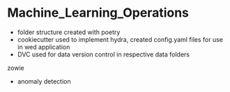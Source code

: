# Machine_Learning_Operations

- folder structure created with poetry
- cookiecutter used to implement hydra, created config.yaml files for use in wed application
- DVC used for data version control in respective data folders

zowie
- anomaly detection

  
